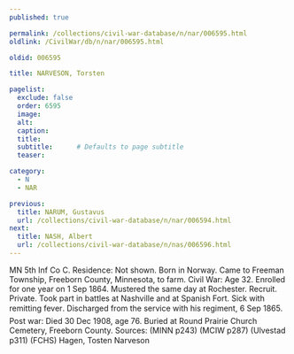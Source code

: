 ```yaml
---
published: true

permalink: /collections/civil-war-database/n/nar/006595.html
oldlink: /CivilWar/db/n/nar/006595.html

oldid: 006595

title: NARVESON, Torsten

pagelist:
  exclude: false
  order: 6595
  image: 
  alt:
  caption:
  title:
  subtitle:      # Defaults to page subtitle
  teaser:

category: 
  - N 
  - NAR

previous:
  title: NARUM, Gustavus
  url: /collections/civil-war-database/n/nar/006594.html  
next:
  title: NASH, Albert
  url: /collections/civil-war-database/n/nas/006596.html   
---
```

MN 5th Inf Co C. Residence: Not shown. Born in Norway. Came to Freeman Township, Freeborn County, Minnesota, to farm. Civil War: Age 32. Enrolled for one year on 1 Sep 1864. Mustered the same day at Rochester. Recruit. Private. Took part in battles at Nashville and at Spanish Fort. Sick with &#147;remitting fever&#148;. Discharged from the service with his regiment, 6 Sep 1865. Post war: Died 30 Dec 1908, age 76. Buried at Round Prairie Church Cemetery, Freeborn County. Sources: (MINN p243) (MCIW p287) (Ulvestad p311) (FCHS) &#147;Hagen, Tosten Narveson&#148;